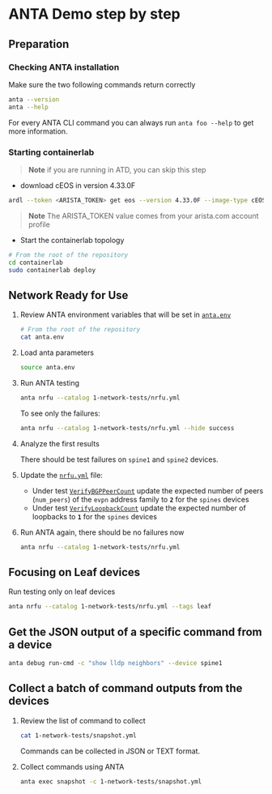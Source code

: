 <!--
  ~ Copyright (c) 2024 Arista Networks, Inc.
  ~ Use of this source code is governed by the Apache License 2.0
  ~ that can be found in the LICENSE file.
  -->

# ANTA Demo step by step

## Preparation

### Checking ANTA installation

Make sure the two following commands return correctly

```bash
anta --version
anta --help
```

For every ANTA CLI command you can always run `anta foo --help` to get more information.

### Starting containerlab

> **Note**
> if you are running in ATD, you can skip this step

- download cEOS in version 4.33.0F

```bash
ardl --token <ARISTA_TOKEN> get eos --version 4.33.0F --image-type cEOS --import-docker
```

> **Note**
> The ARISTA_TOKEN value comes from your arista.com account profile

- Start the containerlab topology

```bash
# From the root of the repository
cd containerlab
sudo containerlab deploy
```

## Network Ready for Use

1. Review ANTA environment variables that will be set in [`anta.env`](../anta.env)

    ```bash
    # From the root of the repository
    cat anta.env
    ```

2. Load anta parameters

    ```bash
    source anta.env
    ```

3. Run ANTA testing

    ```bash
    anta nrfu --catalog 1-network-tests/nrfu.yml
    ```

    To see only the failures:
    ```bash
    anta nrfu --catalog 1-network-tests/nrfu.yml --hide success
    ```

4. Analyze the first results

    There should be test failures on `spine1` and `spine2` devices.

5. Update the [`nrfu.yml`](1-network-tests/nrfu.yml) file:
    - Under test [`VerifyBGPPeerCount`](https://anta.arista.com/stable/api/tests.routing.bgp/#anta.tests.routing.bgp.VerifyBGPPeerCount) update the expected number of peers (`num_peers`) of the `evpn` address family to **`2`** for the `spines` devices
    - Under test [`VerifyLoopbackCount`](https://anta.arista.com/stable/api/tests.interfaces/#anta.tests.interfaces.VerifyLoopbackCount) update the expected number of loopbacks to **`1`** for the `spines` devices

6. Run ANTA again, there should be no failures now

    ```bash
    anta nrfu --catalog 1-network-tests/nrfu.yml
    ```

## Focusing on Leaf devices

Run testing only on leaf devices

```bash
anta nrfu --catalog 1-network-tests/nrfu.yml --tags leaf
```

## Get the JSON output of a specific command from a device

```bash
anta debug run-cmd -c "show lldp neighbors" --device spine1
```

## Collect a batch of command outputs from the devices

1. Review the list of command to collect

    ```bash
    cat 1-network-tests/snapshot.yml
    ```
    Commands can be collected in JSON or TEXT format.

2. Collect commands using ANTA

    ```bash
    anta exec snapshot -c 1-network-tests/snapshot.yml
    ```
